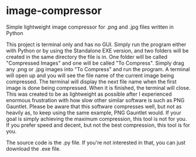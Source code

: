 # image-compressor
Simple lightweight image compressor for .png and .jpg files written in Python

This project is terminal only and has no GUI. Simply run the program either with
Python or by using the Standalone EXE version, and two folders will be created
in the same directory the file is in. One folder will be called "Compressed Images"
and one will be called "To Compress". Simply drag any .png or .jpg images into
"To Compress" and run the program. A terminal will open up and you will see the file
name of the current image being compressed. The terminal will display the next file
name when the first image is done being compressed. When it is finished, the terminal
will close. This was created to be as lightweight as possible after I experienced
enormous frustration with how slow other similar software is such as PNG Gauntlet.
Please be aware that this software compresses well, but not as heavily as, to keep
using the same example, PNG Gauntlet would. If your goal is simply achieving the maximum
compression, this tool is not for you. If you prefer speed and decent, but not the best
compression, this tool is for you.



The source code is the .py file. If you're not interested in that, you can just download the
.exe file.
